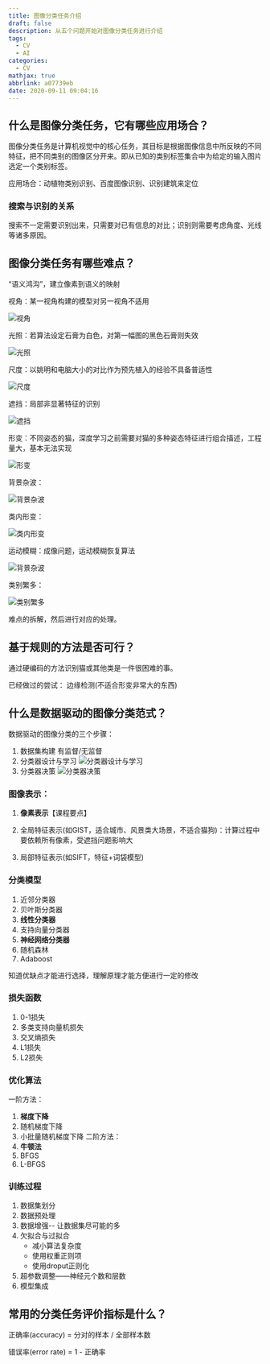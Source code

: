 ```yaml
---
title: 图像分类任务介绍
draft: false
description: 从五个问题开始对图像分类任务进行介绍
tags:
  - CV
  - AI
categories:
  - CV
mathjax: true
abbrlink: a07739eb
date: 2020-09-11 09:04:16
---
```


## 什么是图像分类任务，它有哪些应用场合？

图像分类任务是计算机视觉中的核心任务，其目标是根据图像信息中所反映的不同特征，把不同类别的图像区分开来。即从已知的类别标签集合中为给定的输入图片选定一个类别标签。

应用场合：动植物类别识别、百度图像识别、识别建筑来定位

### 搜索与识别的关系

搜索不一定需要识别出来，只需要对已有信息的对比；识别则需要考虑角度、光线等诸多原因。


## 图像分类任务有哪些难点？

“语义鸿沟”，建立像素到语义的映射

视角：某一视角构建的模型对另一视角不适用

![视角](/images/CV/1.png)

光照：若算法设定石膏为白色，对第一幅图的黑色石膏则失效

![光照](/images/CV/2.png)

尺度：以姚明和电脑大小的对比作为预先植入的经验不具备普适性

![尺度](/images/CV/3.png)

遮挡：局部非显著特征的识别

![遮挡](/images/CV/4.png)

形变：不同姿态的猫，深度学习之前需要对猫的多种姿态特征进行组合描述，工程量大，基本无法实现

![形变](/images/CV/5.png)

背景杂波：

![背景杂波](/images/CV/6.png)


类内形变：

![类内形变](/images/CV/7.png)


运动模糊：成像问题，运动模糊恢复算法

![背景杂波](/images/CV/8.png)

类别繁多：

![类别繁多](/images/CV/9.png)

难点的拆解，然后进行对应的处理。

## 基于规则的方法是否可行？

通过硬编码的方法识别猫或其他类是一件很困难的事。

已经做过的尝试： 边缘检测(不适合形变非常大的东西)

## 什么是数据驱动的图像分类范式？

数据驱动的图像分类的三个步骤：
1. 数据集构建
   有监督/无监督
2. 分类器设计与学习
   ![分类器设计与学习](/images/CV/10.png)
3. 分类器决策
   ![分类器决策](/images/CV/11.png)

### 图像表示：

1. **像素表示**【课程要点】
2. 全局特征表示(如GIST，适合城市、风景类大场景，不适合猫狗)：计算过程中要依赖所有像素，受遮挡问题影响大

3. 局部特征表示(如SIFT，特征+词袋模型)

### 分类模型

1. 近邻分类器
2. 贝叶斯分类器
3. **线性分类器**
4. 支持向量分类器
5. **神经网络分类器**
6. 随机森林
7. Adaboost

知道优缺点才能进行选择，理解原理才能方便进行一定的修改

### 损失函数

1. 0-1损失
2. 多类支持向量机损失
3. 交叉熵损失
4. L1损失
5. L2损失

### 优化算法

一阶方法：
1. **梯度下降**
2. 随机梯度下降
3. 小批量随机梯度下降
二阶方法：
1. **牛顿法**
2. BFGS
3. L-BFGS

### 训练过程
1. 数据集划分
2. 数据预处理
3. 数据增强-- 让数据集尽可能的多
4. 欠拟合与过拟合
   * 减小算法复杂度
   * 使用权重正则项
   * 使用droput正则化
5. 超参数调整——神经元个数和层数
6. 模型集成

## 常用的分类任务评价指标是什么？

正确率(accuracy) = 分对的样本 / 全部样本数

错误率(error rate) = 1 - 正确率